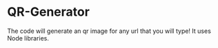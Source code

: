# QR-Generator
The code will generate an qr image for any url that you will type!
It uses Node libraries.
